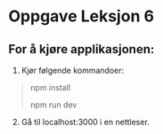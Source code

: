 # Oppgave Leksjon 6

## For å kjøre applikasjonen:

1. Kjør følgende kommandoer:

> npm install
>
> npm run dev

2. Gå til localhost:3000 i en nettleser.
